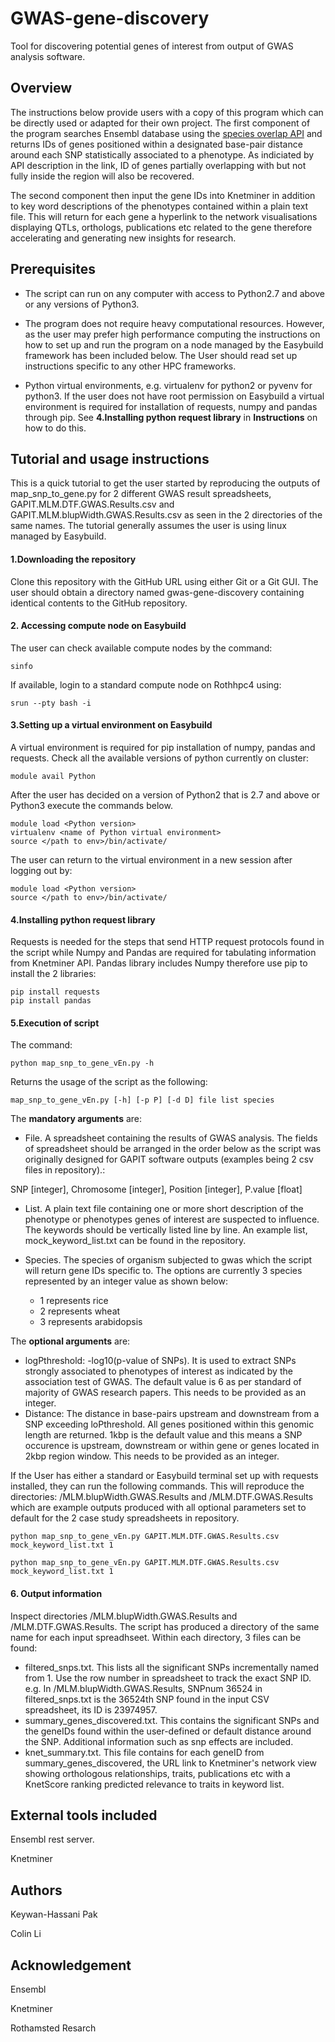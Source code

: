 # GWAS-gene-discovery
Tool for discovering potential genes of interest from output of GWAS analysis software.




## Overview
The instructions below provide users with a copy of this program which can be directly used or adapted for their own project. 
The first component of the program searches Ensembl database using the [species overlap API](https://rest.ensembl.org/documentation/info/overlap_region) and returns IDs of genes positioned within a designated base-pair distance around each SNP statistically associated to a phenotype. As indiciated by API description in the link, ID of genes partially overlapping with but not fully inside the region will also be recovered.

The second component then input the gene IDs into Knetminer in addition to key word descriptions of the phenotypes contained within a plain text file. This will return for each gene a hyperlink to the network visualisations displaying QTLs, orthologs, publications etc related to the gene therefore accelerating and generating new insights for research.




## Prerequisites
* The script can run on any computer with access to Python2.7 and above or any versions of Python3. 

* The program does not require heavy computational resources. However, as the user may prefer high performance computing the instructions on how to set up and run the program on a node managed by the Easybuild framework has been included below. The User should read set up instructions specific to any other HPC frameworks.

* Python virtual environments, e.g. virtualenv for python2 or pyvenv for python3. If the user does not have root permission on Easybuild a virtual environment is required for installation of requests, numpy and pandas through pip. See **4.Installing python request library** in **Instructions** on how to do this.




## Tutorial and usage instructions
This is a quick tutorial to get the user started by reproducing the outputs of map_snp_to_gene.py for 2 different GWAS result spreadsheets, GAPIT.MLM.DTF.GWAS.Results.csv and GAPIT.MLM.blupWidth.GWAS.Results.csv as seen in the 2 directories of the same names. The tutorial generally assumes the user is using linux managed by Easybuild.

#### 1.Downloading the repository
Clone this repository with the GitHub URL using either Git or a Git GUI. The user should obtain a directory named gwas-gene-discovery containing identical contents to the GitHub repository.

#### 2. Accessing compute node on Easybuild
The user can check available compute nodes by the command:
```
sinfo 
```
If available, login to a standard compute node on Rothhpc4 using:
```
srun --pty bash -i
```

#### 3.Setting up a virtual environment on Easybuild
A virtual environment is required for pip installation of numpy, pandas and requests.
Check all the available versions of python currently on cluster:
```
module avail Python
```
After the user has decided on a version of Python2 that is 2.7 and above or Python3 execute the commands below.

```
module load <Python version>
virtualenv <name of Python virtual environment>
source </path to env>/bin/activate/
```
The user can return to the virtual environment in a new session after logging out by:
```
module load <Python version>
source </path to env>/bin/activate/
```
  
#### 4.Installing python request library
Requests is needed for the steps that send HTTP request protocols found in the script while Numpy and Pandas are required for tabulating information from Knetminer API. Pandas library includes Numpy therefore use pip to install the 2 libraries:
```
pip install requests
pip install pandas
```

#### 5.Execution of script
The command:
```
python map_snp_to_gene_vEn.py -h
```
Returns the usage of the script as the following:
```
map_snp_to_gene_vEn.py [-h] [-p P] [-d D] file list species
```
The **mandatory arguments** are:
* File. A spreadsheet containing the results of GWAS analysis. The fields of spreadsheet should be arranged in the order below as the script was originally designed for GAPIT software outputs (examples being 2 csv files in repository).:

SNP [integer], Chromosome [integer], Position [integer], P.value [float]

* List. A plain text file containing one or more short description of the phenotype or phenotypes genes of interest are suspected to influence. The keywords should be vertically listed line by line. An example list, mock_keyword_list.txt can be found in the repository.

* Species. The species of organism subjected to gwas which the script will return gene IDs specific to. The options are currently 3 species represented by an integer value as shown below:


     * 1 represents rice
     * 2 represents wheat
     * 3 represents arabidopsis


The **optional arguments** are:
* logPthreshold: -log10(p-value of SNPs). It is used to extract SNPs strongly associated to phenotypes of interest as indicated by the association test of GWAS. The default value is 6 as per standard of majority of GWAS research papers. This needs to be provided as an integer.
* Distance: The distance in base-pairs upstream and downstream from a SNP exceeding loPthreshold. All genes positioned within this genomic length are returned. 1kbp is the default value and this means a SNP occurence is upstream, downstream or within gene or genes located in 2kbp region window. This needs to be provided as an integer.

If the User has either a standard or Easybuild terminal set up with requests installed, they can run the following commands. This will reproduce the directories: /MLM.blupWidth.GWAS.Results and /MLM.DTF.GWAS.Results which are example outputs produced with all optional parameters set to default for the 2 case study spreadsheets in repository.

```
python map_snp_to_gene_vEn.py GAPIT.MLM.DTF.GWAS.Results.csv mock_keyword_list.txt 1
```
```
python map_snp_to_gene_vEn.py GAPIT.MLM.DTF.GWAS.Results.csv mock_keyword_list.txt 1
```

#### 6. Output information
Inspect directories /MLM.blupWidth.GWAS.Results and /MLM.DTF.GWAS.Results. The script has produced a directory of the same name for each input spreadhseet. Within each directory, 3 files can be found:
* filtered_snps.txt. This lists all the significant SNPs incrementally named from 1. Use the row number in spreadsheet to track the exact SNP ID. e.g. In /MLM.blupWidth.GWAS.Results, SNPnum 36524 in filtered_snps.txt is the 36524th SNP found in the input CSV spreadsheet, its ID is 23974957.
* summary_genes_discovered.txt. This contains the significant SNPs and the geneIDs found within the user-defined or default distance around the SNP. Additional information such as snp effects are included.
* knet_summary.txt. This file contains for each geneID from summary_genes_discovered, the URL link to Knetminer's network view showing orthologous relationships, traits, publications etc with a KnetScore ranking predicted relevance to traits in keyword list.




## External tools included
Ensembl rest server.


Knetminer



## Authors
Keywan-Hassani Pak


Colin Li



## Acknowledgement
Ensembl


Knetminer


Rothamsted Resarch

